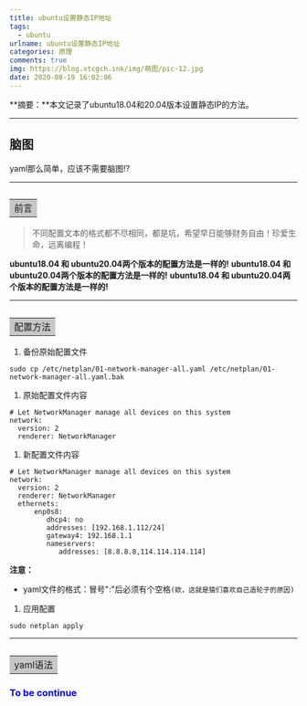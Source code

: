 ```yaml
---
title: ubuntu设置静态IP地址
tags:
  - ubuntu
urlname: ubuntu设置静态IP地址
categories: 原理
comments: true
img: https://blog.xtcgch.ink/img/萌图/pic-12.jpg
date: 2020-08-19 16:02:06
---
```


**摘要：**本文记录了ubuntu18.04和20.04版本设置静态IP的方法。

<!--more-->

---

## 脑图

yaml那么简单，应该不需要脑图!?
<!--
![](脑图.png)
-->

---


## <table><tr><td bgcolor=#C7C7C7>前言</td></tr></table>

> 不同配置文本的格式都不尽相同，都是坑，希望早日能够财务自由！珍爱生命，远离编程！

**ubuntu18.04 和 ubuntu20.04两个版本的配置方法是一样的!**
**ubuntu18.04 和 ubuntu20.04两个版本的配置方法是一样的!**
**ubuntu18.04 和 ubuntu20.04两个版本的配置方法是一样的!**

---

## <table><tr><td bgcolor=#C7C7C7>配置方法</td></tr></table>


1. 备份原始配置文件

```
sudo cp /etc/netplan/01-network-manager-all.yaml /etc/netplan/01-network-manager-all.yaml.bak

```

1. 原始配置文件内容

```
# Let NetworkManager manage all devices on this system
network:
  version: 2
  renderer: NetworkManager
```

1. 新配置文件内容

```
# Let NetworkManager manage all devices on this system
network:
  version: 2
  renderer: NetworkManager
  ethernets:
      enp0s8:
         dhcp4: no
         addresses: [192.168.1.112/24]
         gateway4: 192.168.1.1
         nameservers: 
            addresses: [8.8.8.8,114.114.114.114]
```

**注意：**
- yaml文件的格式：冒号":"后必须有个空格`(欸，这就是猿们喜欢自己造轮子的原因)`

1. 应用配置

```
sudo netplan apply
```


---

## <table><tr><td bgcolor=#C7C7C7>yaml语法</td></tr></table>



### <font color=#0000FF >To be continue</font>



